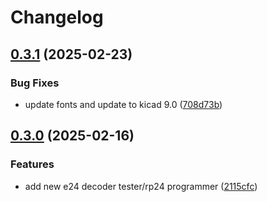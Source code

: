 # Changelog

## [0.3.1](https://github.com/mikesmitty/rp24-dcc-decoder/compare/rp24-usb-tester-v0.3.0...rp24-usb-tester-v0.3.1) (2025-02-23)


### Bug Fixes

* update fonts and update to kicad 9.0 ([708d73b](https://github.com/mikesmitty/rp24-dcc-decoder/commit/708d73b6243eea81ae5f8e1142ea019fc21d64b7))

## [0.3.0](https://github.com/mikesmitty/rp24-dcc-decoder/compare/rp24-usb-tester-v0.2.0...rp24-usb-tester-v0.3.0) (2025-02-16)


### Features

* add new e24 decoder tester/rp24 programmer ([2115cfc](https://github.com/mikesmitty/rp24-dcc-decoder/commit/2115cfca512d0ccf7c0052a0154a3ae7812805ee))
